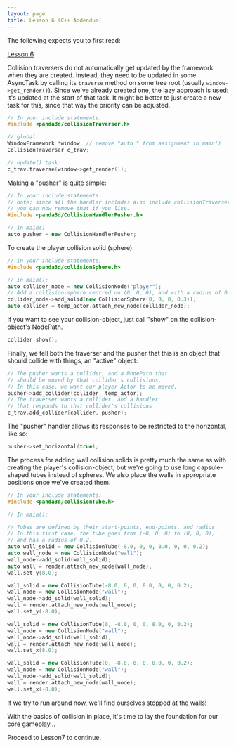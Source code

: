 ```yaml
---
layout: page
title: Lesson 6 (C++ Addendum)
---
```

The following expects you to first read:

[Lesson 6](https://arsthaumaturgis.github.io/Panda3DTutorial.io/tutorial/tut_lesson06.html)

Collision traversers do not automatically get updated by the framework
when they are created.  Instead, they need to be updated in some
AsyncTask by calling its `traverse` method on some tree root (usually
`window->get_render()`).  Since we've already created one, the lazy
approach is used: it's updated at the start of that task.  It might be
better to just create a new task for this, since that way the priority
can be adjusted.

```c++
// In your include statements:
#include <panda3d/collisionTraverser.h>
```

```c++
// global:
WindowFramework *window; // remove "auto " from assignment in main()
CollisionTraverser c_trav;
```

```c++
// update() task:
c_trav.traverse(window->get_render());
```

Making a "pusher" is quite simple:

```c++
// In your include statements:
// note: since all the handler includes also include collisionTraverser.h,
// you can now remove that if you like.
#include <panda3d/CollisionHandlerPusher.h>
```

```c++
// in main()
auto pusher = new CollisionHandlerPusher;
```

To create the player collision solid (sphere):

```c++
// In your include statements:
#include <panda3d/collisionSphere.h>
```

```c++
// in main():
auto collider_node = new CollisionNode("player");
// Add a collision-sphere centred on (0, 0, 0), and with a radius of 0.3
collider_node->add_solid(new CollisionSphere(0, 0, 0, 0.3));
auto collider = temp_actor.attach_new_node(collider_node);
```

If you want to see your collision-object, just call "show" on the
collision-object's NodePath.

```c++
collider.show();
```

Finally, we tell both the traverser and the pusher that this is an
object that should collide with things, an "active" object:

```c++
// The pusher wants a collider, and a NodePath that
// should be moved by that collider's collisions.
// In this case, we want our player-Actor to be moved.
pusher->add_collider(collider, temp_actor);
// The traverser wants a collider, and a handler
// that responds to that collider's collisions
c_trav.add_collider(collider, pusher);
```

The "pusher" handler allows its responses to be restricted to the
horizontal, like so:

```c++
pusher->set_horizontal(true);
```

The process for adding wall collision solids is pretty much the same
as with creating the player's collision-object, but we're going to use
long capsule-shaped tubes instead of spheres. We also place the walls
in appropriate positions once we've created them.

```c++
// In your include statements:
#include <panda3d/collisionTube.h>
```

```c++
// In main():

// Tubes are defined by their start-points, end-points, and radius.
// In this first case, the tube goes from (-8, 0, 0) to (8, 0, 0),
// and has a radius of 0.2.
auto wall_solid = new CollisionTube(-8.0, 0, 0, 8.0, 0, 0, 0.2);
auto wall_node = new CollisionNode("wall");
wall_node->add_solid(wall_solid);
auto wall = render.attach_new_node(wall_node);
wall.set_y(8.0);

wall_solid = new CollisionTube(-8.0, 0, 0, 8.0, 0, 0, 0.2);
wall_node = new CollisionNode("wall");
wall_node->add_solid(wall_solid);
wall = render.attach_new_node(wall_node);
wall.set_y(-8.0);

wall_solid = new CollisionTube(0, -8.0, 0, 0, 8.0, 0, 0.2);
wall_node = new CollisionNode("wall");
wall_node->add_solid(wall_solid);
wall = render.attach_new_node(wall_node);
wall.set_x(8.0);

wall_solid = new CollisionTube(0, -8.0, 0, 0, 8.0, 0, 0.2);
wall_node = new CollisionNode("wall");
wall_node->add_solid(wall_solid);
wall = render.attach_new_node(wall_node);
wall.set_x(-8.0);
```

If we try to run around now, we'll find ourselves stopped at the walls!

With the basics of collision in place, it's time to lay the foundation
for our core gameplay...

Proceed to Lesson7 to continue.
